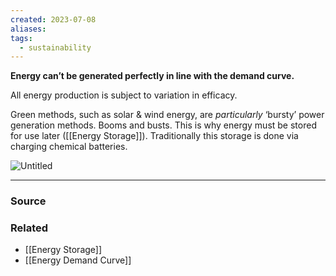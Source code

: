 ```yaml
---
created: 2023-07-08
aliases: 
tags:
  - sustainability
---
```

**Energy can’t be generated perfectly in line with the demand curve.**

All energy production is subject to variation in efficacy. 

Green methods, such as solar & wind energy, are *particularly* ‘bursty’ power generation methods. Booms and busts. This is why energy must be stored for use later ([[Energy Storage]]). Traditionally this storage is done via charging chemical batteries. 

![Untitled](Untitled%2022.png)

---

### Source

### Related
- [[Energy Storage]] 
- [[Energy Demand Curve]]